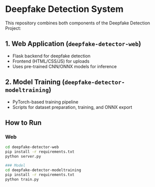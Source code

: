 # Deepfake Detection System

This repository combines both components of the Deepfake Detection Project:

##  1. Web Application (`deepfake-detector-web`)
- Flask backend for deepfake detection
- Frontend (HTML/CSS/JS) for uploads
- Uses pre-trained CNN/ONNX models for inference

##  2. Model Training (`deepfake-detector-modeltraining`)
- PyTorch-based training pipeline
- Scripts for dataset preparation, training, and ONNX export

##  How to Run
### Web 
```bash
cd deepfake-detector-web
pip install -r requirements.txt
python server.py

### Model
cd deepfake-detector-modeltraining
pip install -r requirements.txt
python train.py
